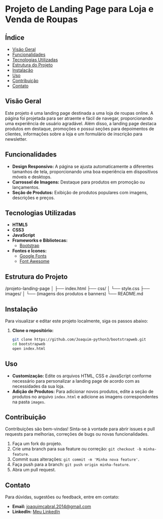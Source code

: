 # Projeto de Landing Page para Loja e Venda de Roupas

## Índice

- [Visão Geral](#visão-geral)
- [Funcionalidades](#funcionalidades)
- [Tecnologias Utilizadas](#tecnologias-utilizadas)
- [Estrutura do Projeto](#estrutura-do-projeto)
- [Instalação](#instalação)
- [Uso](#uso)
- [Contribuição](#contribuição)
- [Contato](#contato)

## Visão Geral

Este projeto é uma landing page destinada a uma loja de roupas online. A página foi projetada para ser atraente e fácil de navegar, proporcionando uma experiência de usuário agradável. Além disso, a landing page destaca produtos em destaque, promoções e possui seções para depoimentos de clientes, informações sobre a loja e um formulário de inscrição para newsletter.

## Funcionalidades

- **Design Responsivo:** A página se ajusta automaticamente a diferentes tamanhos de tela, proporcionando uma boa experiência em dispositivos móveis e desktops.
- **Carrossel de Imagens:** Destaque para produtos em promoção ou lançamentos.
- **Seção de Produtos:** Exibição de produtos populares com imagens, descrições e preços.

## Tecnologias Utilizadas

- **HTML5**
- **CSS3**
- **JavaScript**
- **Frameworks e Bibliotecas:**
  - [Bootstrap](https://getbootstrap.com/)
- **Fontes e Ícones:**
  - [Google Fonts](https://fonts.google.com/)
  - [Font Awesome](https://fontawesome.com/)

## Estrutura do Projeto
/projeto-landing-page
│
├── index.html
├── css/
│ └── style.css
├── images/
│ └── (imagens dos produtos e banners)
└── README.md

## Instalação

Para visualizar e editar este projeto localmente, siga os passos abaixo:

1. **Clone o repositório:**
   ```bash
   git clone https://github.com/Joaquim-python3/bootstrapweb.git
   cd bootstrapweb
   open index.html

## Uso

- **Customização:** Edite os arquivos HTML, CSS e JavaScript conforme necessário para personalizar a landing page de acordo com as necessidades da sua loja.
- **Adição de Produtos:** Para adicionar novos produtos, edite a seção de produtos no arquivo `index.html` e adicione as imagens correspondentes na pasta `images`.

## Contribuição

Contribuições são bem-vindas! Sinta-se à vontade para abrir issues e pull requests para melhorias, correções de bugs ou novas funcionalidades.

1. Faça um fork do projeto.
2. Crie uma branch para sua feature ou correção: `git checkout -b minha-feature`.
3. Commit suas alterações: `git commit -m 'Minha nova feature'`.
4. Faça push para a branch: `git push origin minha-feature`.
5. Abra um pull request.

## Contato

Para dúvidas, sugestões ou feedback, entre em contato:

- **Email:** [joaquimcabral.2014@gmail.com](mailto:joaquimcabral.2014@gmail.com)
- **LinkedIn:** [Meu LinkedIn](https://www.linkedin.com/in/joaquim-cabral-235279231/)


